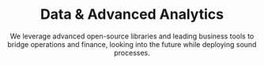 ---
layout: service
order: 7
title: "Data & Advanced Analytics"
subtitle: "We leverage advanced open-source libraries and leading business tools to bridge operations and finance, looking into the future while deploying sound processes."
intro: "At SLKone, we believe that data is a strategic asset that, when properly leveraged, can drive significant business value. Our Data & Advanced Analytics services help organizations harness the power of their data to gain insights, make better decisions, and drive business performance."
approach: "We take a comprehensive approach to data and analytics, focusing on Predictive Model Development, Data Enrichment, and Data Transformation & Management. Our methodology ensures that your data is not only accurately collected and managed but also effectively analyzed to derive actionable insights."
impact_title: "Our Impact"
impact_intro: "Leveraging advanced analytics can lead to significant business benefits, including:"
impact:
  - "25-30% improvement in data-driven decision-making"
  - "20-25% increase in operational efficiency through predictive insights"
  - "15-20% growth in revenue through targeted analytics initiatives"
  - "30-35% enhancement in customer satisfaction through personalized experiences"
  - "40-50% acceleration in time-to-insight with advanced data processing"
impact_conclusion: "Our clients achieve a deeper understanding of their business, enhanced operational capabilities, and improved strategic decision-making, positioning them for sustained competitive advantage and growth."
why_choose:
  - "Business-Focused Analytics: We ensure that our analytics solutions directly address your key business challenges and opportunities."
  - "Advanced Techniques: We leverage cutting-edge statistical and machine learning techniques to derive deep insights from your data."
  - "End-to-End Solutions: We provide comprehensive solutions from data collection and management to advanced analytics and visualization."
  - "Cross-Industry Expertise: Our team brings diverse industry experience, allowing us to apply best practices and innovative solutions to your unique challenges."
  - "Implementation Support: We don't just provide recommendations; we work alongside your team to implement analytics solutions and drive adoption."
  - "Scalable Approaches: Our solutions are designed to scale with your business, from small-scale pilots to enterprise-wide implementations."
  - "Data Governance: We help establish robust data governance practices to ensure the ongoing quality and reliability of your data."
  - "Continuous Innovation: We stay at the forefront of data science and analytics, continuously bringing new techniques and technologies to our clients."
cta: "Ready to unlock the full potential of your data? Contact SLKone today to learn how our Data & Advanced Analytics services can drive insights, innovation, and informed decision-making for your business."
icon: "fa-magnifying-glass-chart"
color: "tangerine"
---
